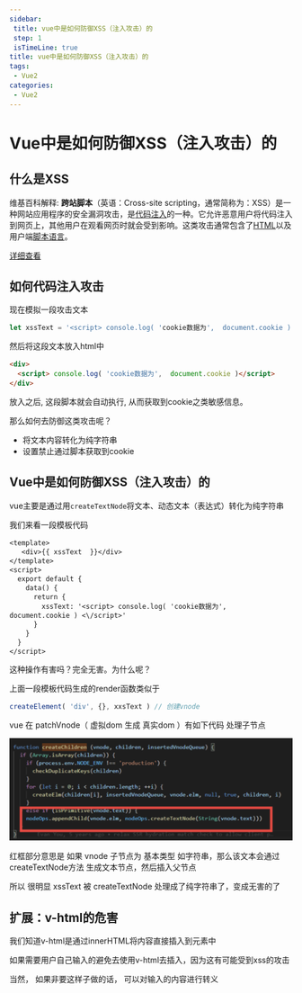 ```yaml
---
sidebar: 
 title: vue中是如何防御XSS（注入攻击）的
 step: 1
 isTimeLine: true
title: vue中是如何防御XSS（注入攻击）的
tags:
 - Vue2
categories:
 - Vue2
---
```


# Vue中是如何防御XSS（注入攻击）的

## 什么是XSS

维基百科解释: **跨站脚本**（英语：Cross-site scripting，通常简称为：XSS）是一种网站应用程序的安全漏洞攻击，是[代码注入](https://zh.wikipedia.org/wiki/代碼注入)的一种。它允许恶意用户将代码注入到网页上，其他用户在观看网页时就会受到影响。这类攻击通常包含了[HTML](https://zh.wikipedia.org/wiki/HTML)以及用户端[脚本语言](https://zh.wikipedia.org/wiki/腳本語言)。

[详细查看](https://zh.wikipedia.org/wiki/%E8%B7%A8%E7%B6%B2%E7%AB%99%E6%8C%87%E4%BB%A4%E7%A2%BC)

## 如何代码注入攻击

现在模拟一段攻击文本

```js
let xssText = '<script> console.log( 'cookie数据为',  document.cookie ) </script>'
```

然后将这段文本放入html中

```html
<div>
  <script> console.log( 'cookie数据为',  document.cookie )</script>
</div>
```

放入之后, 这段脚本就会自动执行, 从而获取到cookie之类敏感信息。

那么如何去防御这类攻击呢？

- 将文本内容转化为纯字符串
- 设置禁止通过脚本获取到cookie

## Vue中是如何防御XSS（注入攻击）的

vue主要是通过用`createTextNode`将文本、动态文本（表达式）转化为纯字符串

我们来看一段模板代码

```vue
<template>
   <div>{{ xssText  }}</div>
</template>
<script>
  export default {
    data() {
      return {
        xssText: '<script> console.log( 'cookie数据为',  document.cookie ) <\/script>'
      }
    }
  }
</script>
```

这种操作有害吗？完全无害。为什么呢？

上面一段模板代码生成的render函数类似于

```js
createElement( 'div', {}, xxsText ) // 创建vnode
```

vue 在 patchVnode（ 虚拟dom 生成 真实dom ）有如下代码 处理子节点

<img src="./assets/defense-xss.png" alt="defense-xss" style="zoom:50%;" />

红框部分意思是 如果 vnode 子节点为 基本类型 如字符串，那么该文本会通过createTextNode方法 生成文本节点，然后插入父节点

所以 很明显 xssText 被 createTextNode 处理成了纯字符串了，变成无害的了

## 扩展：v-html的危害

我们知道v-html是通过innerHTML将内容直接插入到元素中

如果需要用户自己输入的避免去使用v-html去插入，因为这有可能受到xss的攻击

当然， 如果非要这样子做的话， 可以对输入的内容进行转义